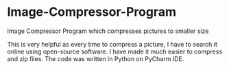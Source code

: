 # Image-Compressor-Program
Image Compressor Program which compresses pictures to smaller size

This is very helpful as every time to compress a picture, I have to search it online using open-source software.
I have made it much easier to compress and zip files. The code was written in Python on PyCharm IDE. 
